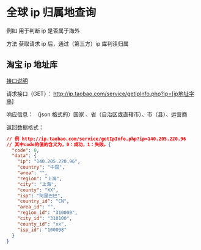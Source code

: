 # 全球 ip 归属地查询

例如 用于判断 ip 是否属于海外

方法 获取请求 ip 后，通过（第三方）ip 库判读归属

## 淘宝 ip 地址库

[接口说明](http://ip.taobao.com/instructions.html)

请求接口（GET）：
http://ip.taobao.com/service/getIpInfo.php?ip=[ip地址字串]

响应信息：
（json 格式的）国家 、省（自治区或直辖市）、市（县）、运营商

返回数据格式：

```json
// 例 http://ip.taobao.com/service/getIpInfo.php?ip=140.205.220.96
// 其中code的值的含义为，0：成功，1：失败。{
  "code": 0,
  "data": {
    "ip": "140.205.220.96",
    "country": "中国",
    "area": "",
    "region": "上海",
    "city": "上海",
    "county": "XX",
    "isp": "阿里巴巴",
    "country_id": "CN",
    "area_id": "",
    "region_id": "310000",
    "city_id": "310100",
    "county_id": "xx",
    "isp_id": "100098"
  }
}
```
